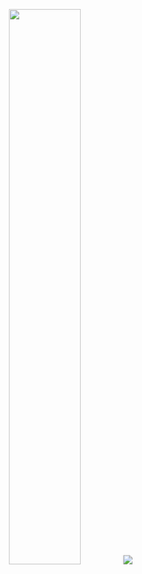 <p align="center">
  <img height="50%" width="auto" src ="https://github-readme-stats.vercel.app/api/top-langs/?username=malav2364&layout=compact&hide_border=false&theme=radical&bg_color=003366&langs_count=6&hide=jupyter%20notebook,tex,css,php&exclude_repo=Pacman-AI">
  &nbsp; 
  <img src ="https://github-readme-streak-stats.herokuapp.com?user=malav2364&theme=radical&hide_border=false&background=003366">
  <br>
</p>

<!-- <p align="center">
  <img align="left" src ="https://github-readme-stats.vercel.app/api/pin/?username=aveek-saha&repo=ytdx">
  <img align="right" src ="https://github-readme-stats.vercel.app/api/pin/?username=aveek-saha&repo=pixel-weather">
</p> -->


<!--
**Aveek-Saha/aveek-saha** is a ✨ _special_ ✨ repository because its `README.md` (this file) appears on your GitHub profile.

Here are some ideas to get you started:

- 🔭 I’m currently working on ...
- 🌱 I’m currently learning ...
- 👯 I’m looking to collaborate on ...
- 🤔 I’m looking for help with ...
- 💬 Ask me about ...
- 📫 How to reach me: ...
- 😄 Pronouns: ...
- ⚡ Fun fact: ...
-->

